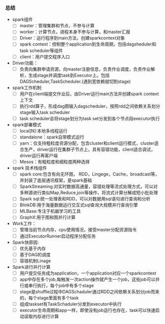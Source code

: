 ### 总结
- spark组件
    - [ ] master：管理集群和节点，不参与计算
    - [ ] worker：计算节点，进程本身不参与计算，和master汇报
    - [ ] Driver：运行程序到main方法，创建sparkcontext对象
    - [ ] spark context：控制整个application到生命周期，包括dagsheduler和task scheduler等组件
    - [ ] client：用户提交程序入口
- Driver功能：
    - [ ] 负责向集群申请资源，向master注册信息，负责作业调度，负责作业解析，生成stage并调度task到Executor上。包括DAGScheduler,TaskScheduler.(遇到宽依赖就切割stage)
- spark工作机制
    - [ ] 用户在client端提交作业后，由Driver运行main方法并创建spark context上下文
    - [ ] 执行rdd算子，形成dag图输入dagscheduler，按照rdd之间依赖关系划分stage输入task scheduler
    - [ ] task scheduler会将stage划分为task set分发到各个节点段executor执行
- spark部署模式
    - [ ] local[N]:本地多线程运行
    - [ ] standalone：spark自带模式运行
    - [ ] yarn：仅支持粗粒度资源分配，包含cluster和client运行模式，cluster适合生产，driver运行在集群子节点上，具有容错功能，client适合调试，driver运行再客户端
    - [ ] Mesos：有粗粒度和细粒度两种选择
- spark 技术栈组件
    - [ ] spark core:包含有向无环图， RDD，Lingege，Cache，broadcast等，并封装了底层通讯框架，是spark基础
    - [ ] SparkStreaming:对实时数据高通量，容错处理等流式处理方式，可以对多种源进行类似Map,Reduce,join等操作，将流式计算分解成短小批处理
    - [ ] Spark sql:统一处理表和RDD，可以对数据用sql语句进行查询和分析
    - [ ] BlinkDB:用于海量数据运行交互式sql查询大规模并行查询引擎
    - [ ] MLBase:专注于机器学习的工具
    - [ ] GraphX:用于图和图并行计算
- Work工作：
    - [ ] 管理当前节点内存，cpu使用情况，接受master分配资源指令
    - [ ] 通过ExecutorRunner启动程序分配任务
- Spark快原因:
    - [ ] 优先基于内存
    - [ ] 基于DAG的调度
    - [ ] 容错机制Linage
- Spark进行并行计算
    - [ ] 用户提交任务成为application，一个application对应一个sparkcontext
    - [ ] app中存在多个job,每触发一次action操作就产生一个job，这些job可以并行或串行执行，每个job中有多个stage
    - [ ] stage是shuffle过程中DAGSchaduler通过RDD之间依赖关系划分job而来的，每个stage里面有多个task
    - [ ] 组成taskset有TaskSchaduler分发到executor中执行
    - [ ] executor生命周期和app一样，即使没有job运行也存在，task可以快速启动读取内存进行计算